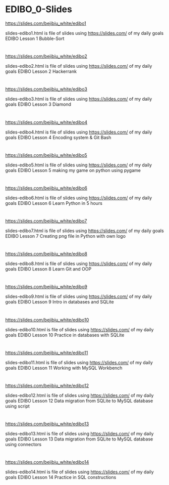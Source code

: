 # EDIBO_0-Slides

https://slides.com/bejibiu_white/edibo1

slides-edibo1.html is file of slides using https://slides.com/ of my daily goals EDIBO Lesson 1 Bubble-Sort
#
https://slides.com/bejibiu_white/edibo2

slides-edibo2.html is file of slides using https://slides.com/ of my daily goals EDIBO Lesson 2 Hackerrank
#
https://slides.com/bejibiu_white/edibo3

slides-edibo3.html is file of slides using https://slides.com/ of my daily goals EDIBO Lesson 3 Diamond
#
https://slides.com/bejibiu_white/edibo4

slides-edibo4.html is file of slides using https://slides.com/ of my daily goals EDIBO Lesson 4 Encoding system & Git Bash
#
https://slides.com/bejibiu_white/edibo5

slides-edibo5.html is file of slides using https://slides.com/ of my daily goals EDIBO Lesson 5 making my game on python using pygame
#
https://slides.com/bejibiu_white/edibo6

slides-edibo6.html is file of slides using https://slides.com/ of my daily goals EDIBO Lesson 6 Learn Python in 5 hours
#
https://slides.com/bejibiu_white/edibo7

slides-edibo7.html is file of slides using https://slides.com/ of my daily goals EDIBO Lesson 7 Creating png file in Python with own logo
#
https://slides.com/bejibiu_white/edibo8

slides-edibo8.html is file of slides using https://slides.com/ of my daily goals EDIBO Lesson 8 Learn Git and OOP
#
https://slides.com/bejibiu_white/edibo9

slides-edibo9.html is file of slides using https://slides.com/ of my daily goals EDIBO Lesson 9 Intro in databases and SQLite
#
https://slides.com/bejibiu_white/edibo10

slides-edibo10.html is file of slides using https://slides.com/ of my daily goals EDIBO Lesson 10 Practice in databases with SQLite
#
https://slides.com/bejibiu_white/edibo11

slides-edibo11.html is file of slides using https://slides.com/ of my daily goals EDIBO Lesson 11 Working with MySQL Workbench
#
https://slides.com/bejibiu_white/edibo12

slides-edibo12.html is file of slides using https://slides.com/ of my daily goals EDIBO Lesson 12 Data migration from SQLite to MySQL database using script
#
https://slides.com/bejibiu_white/edibo13

slides-edibo13.html is file of slides using https://slides.com/ of my daily goals EDIBO Lesson 13 Data migration from SQLite to MySQL database using connectors
#
https://slides.com/bejibiu_white/edibo14

slides-edibo14.html is file of slides using https://slides.com/ of my daily goals EDIBO Lesson 14 Practice in SQL constructions
